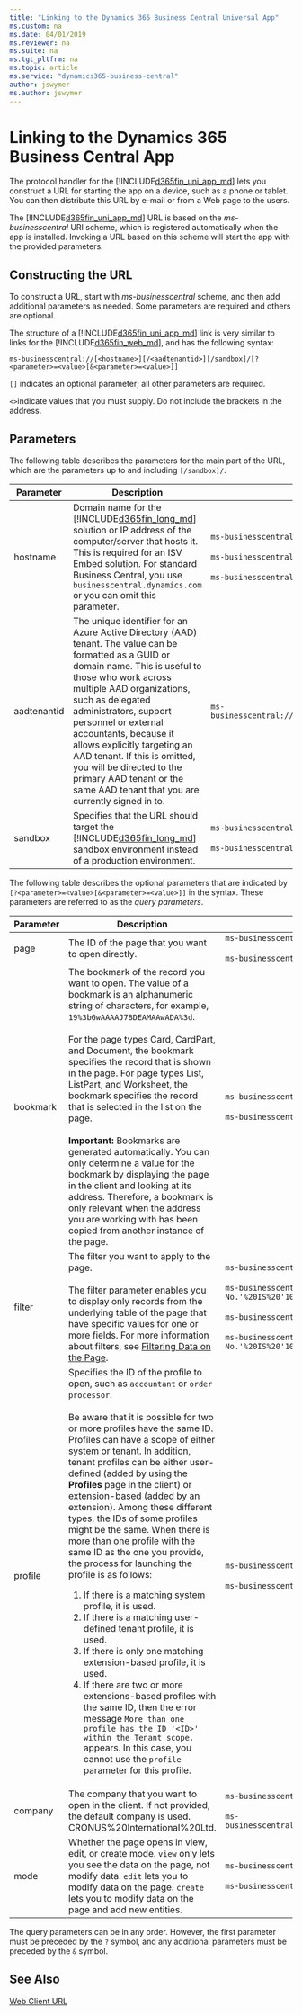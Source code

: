 ```yaml
---
title: "Linking to the Dynamics 365 Business Central Universal App"
ms.custom: na
ms.date: 04/01/2019
ms.reviewer: na
ms.suite: na
ms.tgt_pltfrm: na
ms.topic: article
ms.service: "dynamics365-business-central"
author: jswymer
ms.author: jswymer
---
```

# Linking to the Dynamics 365 Business Central App
The protocol handler for the [!INCLUDE[d365fin_uni_app_md](includes/d365fin_uni_app_md.md)] lets you construct a URL for starting the app on a device, such as a phone or tablet. You can then distribute this URL by e-mail or from a Web page to the users.  
  
The [!INCLUDE[d365fin_uni_app_md](includes/d365fin_uni_app_md.md)] URL is based on the *ms-businesscentral* URI scheme, which is registered automatically when the app is installed. Invoking a URL based on this scheme will start the app with the provided parameters.  
  
## Constructing the URL  
To construct a URL, start with *ms-businesscentral* scheme, and then add additional parameters as needed. Some parameters are required and others are optional. 

<!-- pointing to your [!INCLUDE[navnow](includes/navnow_md.md)] Web server.-->  
  
The structure of a [!INCLUDE[d365fin_uni_app_md](includes/d365fin_uni_app_md.md)] link is very similar to links for the [!INCLUDE[d365fin_web_md](includes/d365fin_web_md.md)], and has the following syntax:  

<!-- 

```
ms-businesscentral://<hostname>[:<port>]
[/<instance>]/[?<parameter>=<value>[&<parameter>=<value>]]
```
-->

```
ms-businesscentral://[<hostname>][/<aadtenantid>][/sandbox]/[?<parameter>=<value>[&<parameter>=<value>]]
```

`[]` indicates an optional parameter; all other parameters are required.

`<>`indicate values that you must supply. Do not include the brackets in the address.

## Parameters
The following table describes the parameters for the main part of the URL, which are the parameters up to and including  <!--`[/<port>]/` `[/<instance>]/`--> `[/sandbox]/`.

|Parameter|Description| Example |
|---------|-----------|---------|
|hostname|Domain name for the [!INCLUDE[d365fin_long_md](includes/d365fin_long_md.md)] solution or IP address of the computer/server that hosts it. This is required for an ISV Embed solution. For standard Business Central, you use `businesscentral.dynamics.com` or you can omit this parameter.| `ms-businesscentral://businesscentral.dynamics.com/`<br /><br />`ms-businesscentral:///`<br /><br />`ms-businesscentral://businesscentral.mysolution.com/`| 
|aadtenantid|The unique identifier for an Azure Active Directory (AAD) tenant. The value can be formatted as a GUID or domain name. This is useful to those who work across multiple AAD organizations, such as delegated administrators, support personnel or external accountants, because it allows explicitly targeting an AAD tenant. If this is omitted, you will be directed to the primary AAD tenant or the same AAD tenant that you are currently signed in to.|`ms-businesscentral://businesscentral.mysolution.com/mysolutionaadtenant.onmicrosoft.com`|
|sandbox|Specifies that the URL should target the [!INCLUDE[d365fin_long_md](includes/d365fin_long_md.md)] sandbox environment instead of a production environment.|`ms-businesscentral:/businesscentral.dynamics.com/sandbox/`<br /><br />`ms-businesscentral://businesscentral.mysolution.com/sandbox/`|  


<!-- 
|hostname|The onprem computer name, domain name or IP address of the computer/server that hosts the [!INCLUDE[d365fin_long_md](includes/d365fin_long_md.md)] solution.| `ms-businesscentral://businesscentral.mysolution.com`<br /><br />`ms-businesscentral://192.168.0.254/`| 
|port|The port number on which your [!INCLUDE[nav_web_server_instance_md](includes/nav_web_server_instance_md.md)] instance [!INCLUDE[d365fin_long_md](includes/d365fin_long_md.md)] solution runs. If not provided, the standard SSL port \(443\) is used.| `ms-businesscentral://businesscentral.mysolution.com:80/`<br /><br />`ms-businesscentral://192.168.0.254:80/`  |
|instance|The <!-  [!INCLUDE[nav_web_server_instance_md](includes/dnav_web_server_instance_md.md)] instance [!INCLUDE[d365fin_long_md](includes/d365fin_long_md.md)] web server that you want to connect to.| `ms-businesscentral://businesscentral.mysolution.com:80/myserverinstance/`<br /><br />`ms-businesscentral://192.168.0.254:80/myserverinstance/`|
|Instance|The [!INCLUDE[nav_web_server_instance_md](includes/nav_web_server_instance_md.md)] instance that you want to connect to.| `dynamicsnav110`|

-->
The following table describes the optional parameters that are indicated by `[?<parameter>=<value>[&<parameter>=<value>]]` in the syntax. These parameters are referred to as the *query parameters*.

|Parameter|Description| Example |
|---------|-----------|---------|  
|page	|The ID of the page that you want to open directly.|`ms-businesscentral:///?page=21`<br /><br />`ms-businesscentral://businesscentral.mysolution.com/?page=21`|
|bookmark|	The bookmark of the record you want to open. The value of a bookmark is an alphanumeric string of characters, for example, `19%3bGwAAAAJ7BDEAMAAwADA%3d`.<br /><br /> For the page types Card, CardPart, and Document, the bookmark specifies the record that is shown in the page. For page types List, ListPart, and Worksheet, the bookmark specifies the record that is selected in the list on the page.<br /><br /> **Important:**  Bookmarks are generated automatically. You can only determine a value for the bookmark by displaying the page in the client and looking at its address. Therefore, a bookmark is only relevant when the address you are working with has been copied from another instance of the page.|`ms-businesscentral:///?bookmark=19%3bGwAAAAJ7BDEAMAAwADA%3d`<br /><br />`ms-businesscentral://businesscentral.mysolution.com/?bookmark=19%3bGwAAAAJ7BDEAMAAwADA%3d`|
|filter	|The filter you want to apply to the page.<br /><br />The filter parameter enables you to display only records from the underlying table of the page that have specific values for one or more fields.	For more information about filters, see [Filtering Data on the Page](devenv-web-client-urls.md#Filtering).|`ms-businesscentral:///?page9305&filter='No.'%20IS%20'1001'`<br /><br />`ms-businesscentral:///?page9305&filter='Sell-to-Customer-No.'%20IS%20'10000'%20AND%20'Location-Code'%20IS%20'BLUE'`<br /><br />`ms-businesscentral://businesscentral.mysolution.com/?page9305&filter='No.'%20IS%20'1001'`<br /><br />`ms-businesscentral://businesscentral.mysolution.com/?page9305&filter='Sell-to-Customer-No.'%20IS%20'10000'%20AND%20'Location-Code'%20IS%20'BLUE'`|
|profile|Specifies the ID of the profile to open, such as `accountant` or `order processor`.<br /><br />Be aware that it is possible for two or more profiles have the same ID. Profiles can have a scope of either system or tenant. In addition, tenant profiles can be either user-defined (added by using the **Profiles** page in the client) or extension-based (added by an extension). Among these different types, the IDs of some profiles might be the same. When there is more than one profile with the same ID as the one you provide, the process for launching the profile is as follows:<ol><li>If there is a matching system profile, it is used.</li><li>If there is a matching user-defined tenant profile, it is used.</li><li>If there is only one matching extension-based profile, it is used.</li><li>If there are two or more extensions-based profiles with the same ID, then the error message `More than one profile has the ID '<ID>' within the Tenant scope.` appears. In this case, you cannot use the `profile` parameter for this profile.</li></ol> |`ms-businesscentral:///?profile=BUSINESS%20%MANAGER`<br /><br />`ms-businesscentral://businesscentral.mysolution.com/?profile=BUSINESS%20%MANAGER`|
|company|The company that you want to open in the client. If not provided, the default company is used. CRONUS%20International%20Ltd.|`ms-businesscentral:///?'company=CRONUS%20International%20Ltd.'`<br /><br />`ms-businesscentral://businesscentral.mysolution.com/?'company=CRONUS%20International%20Ltd.'`|
|mode|Whether the page opens in view, edit, or create mode. `view` only lets you see the data on the page, not modify data. `edit` lets you to modify data on the page. `create` lets you to modify data on the page and add new entities. |`ms-businesscentral:///?page=21&mode=create`<br /><br />`ms-businesscentral://businesscentral.mysolution.com/?page=21&mode=create`|


<!-- 
|tenant	|The ID of the tenant that you want to connect to. If not provided, the default tenant is used.|`ms-businesscentral:///?tenant=mytenant2-1`|
-->

The query parameters can be in any order. However, the first parameter must be preceded by the `?` symbol, and any additional parameters must be preceded by the `&` symbol.

<!-- 
> [!NOTE]  
> It is not possible to specify which client/device type to open up the URL in; the last used client will open up when clicking the URL.
-->

<!-- add for onprem
The URL `ms-businesscentral:///?page=21` or `ms-dynamicsnav:///?page=21` will open the server that you last connected to on the specified page.  -->


<!-- Add this as note in onprem
 
[!IMPORTANT]  
The *ms-businesscentral or ms-dynamicsnav * scheme only translates to a secure server connection. Therefore the [!INCLUDE[nav_tablet](includes/nav_tablet_md.md)] and [!INCLUDE[nav_phone](includes/nav_phone_md.md)] must be exposed through an https connection. For more information, see [How to: Configure SSL to Secure the Connection to Microsoft Dynamics NAV Web Client]. 
-->

<!--   
## Adding a user name to the URL  
 The *ms-businesscentral* scheme also supports sending the user name in the URL for pre-filling the user name. The password must be entered by the user. To send the user name, you must URL encode the value and prefix the server address by using *\<encoded username>@*. Examples are as follows:  

-   *ms-businesscentral://demouser%40mycompany.com@myserver/myinstance/*  
  
-   *ms-businesscentral://user1:@myserver/myinstance/*
  
*ms-businesscentral://demouser%40businesscentral.dynamics.com

*ms-businesscentral://demouser%40businesscentral.mysolution.com@myserver/myinstance/* 

*ms-businesscentral://user1:@myserver/myinstance/*  
  


-   *ms-dynamicsnav://demouser%40mycompany.com@myserver/myinstance/*  
  
-   *ms-dynamicsnav://user1:@myserver/myinstance/*  

  
> [!IMPORTANT]  
>  We recommend that you do not share a user name in the URL. This technique should only be used in demonstration scenarios and other instances where the accidental sharing of a URL will not compromise the system.  

-->
  
## See Also  
[Web Client URL](devenv-web-client-urls.md)    